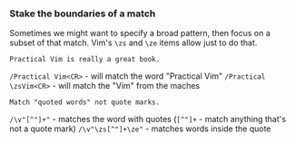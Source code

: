 ### Stake the boundaries of a match

Sometimes we might want to specify a broad pattern, then focus on a subset of that match. Vim's `\zs` and `\ze` items allow just to do that.

```text
Practical Vim is really a great book.
```

`/Practical Vim<CR>` - will match the word "Practical Vim"
`/Practical \zsVim<CR>` - will match the "Vim" from the maches

```test
Match "quoted words" not quote marks.
```

`/\v"[^"]+"` - matches the word with quotes (`[^"]+` - match anything that's not a quote mark)
`/\v"\zs[^"]+\ze"` - matches words inside the quote

